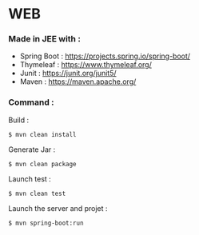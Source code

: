 # WEB

### Made in JEE with :
  - Spring Boot : https://projects.spring.io/spring-boot/
  - Thymeleaf : https://www.thymeleaf.org/
  - Junit : https://junit.org/junit5/
  - Maven : https://maven.apache.org/
  
### Command :
Build : 

```
$ mvn clean install
```

Generate Jar : 

```
$ mvn clean package
```

Launch test : 

```
$ mvn clean test
```

Launch the server and projet : 

```
$ mvn spring-boot:run
```
 
